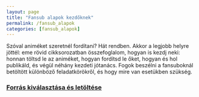 ```yaml
---
layout: page
title: "Fansub alapok kezdőknek"
permalink: /fansub_alapok
categories: [fansub_alapok]
---
```

Szóval animéket szeretnél fordítani? Hát rendben.
Akkor a legjobb helyre jöttél: eme rövid cikksorozatban összefoglalom, hogyan is kezdj neki:
honnan töltsd le az animéket, hogyan fordítsd le őket, hogyan és hol publikáld, és végül néhány kezdeti jótanács.
Fogok beszélni a fansuboknál betöltött különböző feladatkörökről, és hogy mire van esetükben szükség.

### [Forrás kiválasztása és letöltése](https://shslezra.github.io/fansub_alapok/forras)
